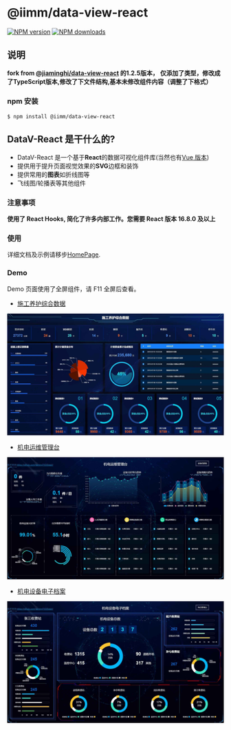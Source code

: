 # @iimm/data-view-react

[![NPM version](https://img.shields.io/npm/v/@iimm/data-view-react.svg?style=flat)](https://npmjs.com/package/@iimm/data-view-react)
[![NPM downloads](http://img.shields.io/npm/dm/@iimm/data-view-react.svg?style=flat)](https://npmjs.com/package/@iimm/data-view-react)

## 说明
**fork from [@jiaminghi/data-view-react](https://github.com/DataV-Team/DataV-React) 的1.2.5版本，**
**仅添加了类型，修改成了TypeScript版本,修改了下文件结构,基本未修改组件内容（调整了下格式）**

### npm 安装

```shell
$ npm install @iimm/data-view-react
```


## DataV-React 是干什么的?

- DataV-React 是一个基于**React**的数据可视化组件库(当然也有[Vue 版本](https://github.com/DataV-Team/DataV))
- 提供用于提升页面视觉效果的**SVG**边框和装饰
- 提供常用的**图表**如折线图等
- 飞线图/轮播表等其他组件

### 注意事项

**使用了 React Hooks, 简化了许多内部工作。您需要 React 版本 16.8.0 及以上**


### 使用
详细文档及示例请移步[HomePage](http://datav-react.jiaminghi.com).

### Demo

Demo 页面使用了全屏组件，请 F11 全屏后查看。

- [施工养护综合数据](http://datav-react.jiaminghi.com/demo/construction-data/index.html)

![construction-data](./demoImg/construction-data.jpg)

- [机电运维管理台](http://datav-react.jiaminghi.com/demo/manage-desk/index.html)

![manage-desk](./demoImg/manage-desk.jpg)

- [机电设备电子档案](http://datav-react.jiaminghi.com/demo/electronic-file/index.html)

![electronic-file](./demoImg/electronic-file.jpg)
